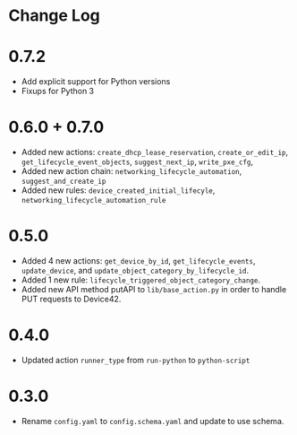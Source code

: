 # Change Log

# 0.7.2

- Add explicit support for Python versions
- Fixups for Python 3

# 0.6.0 +  0.7.0 
- Added new actions:  `create_dhcp_lease_reservation`, `create_or_edit_ip`, `get_lifecycle_event_objects`, `suggest_next_ip`, `write_pxe_cfg`, 
- Added new action chain: `networking_lifecycle_automation`, `suggest_and_create_ip`
- Added new rules: `device_created_initial_lifecyle`, `networking_lifecycle_automation_rule`

# 0.5.0 

- Added 4 new actions: `get_device_by_id`, `get_lifecycle_events`, `update_device`, and `update_object_category_by_lifecycle_id`. 
- Added 1 new rule: `lifecycle_triggered_object_category_change`.  
- Added new API method putAPI to `lib/base_action.py` in order to handle PUT requests to Device42.  

# 0.4.0

- Updated action `runner_type` from `run-python` to `python-script`

# 0.3.0

- Rename `config.yaml` to `config.schema.yaml` and update to use schema.
